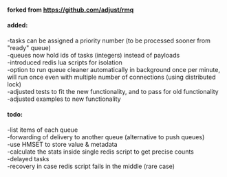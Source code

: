 #### forked from https://github.com/adjust/rmq

#### added:
-tasks can be assigned a priority number (to be processed sooner from "ready" queue)
<br/>-queues now hold ids of tasks (integers) instead of payloads
<br/>-introduced redis lua scripts for isolation
<br/>-option to run queue cleaner automatically in background once per minute, will run once even with multiple number of connections (using distributed lock)
<br/>-adjusted tests to fit the new functionality, and to pass for old functionality
<br/>-adjusted examples to new functionality

#### todo:
-list items of each queue
<br/>-forwarding of delivery to another queue (alternative to push queues)
<br/>-use HMSET to store value & metadata
<br/>-calculate the stats inside single redis script to get precise counts
<br/>-delayed tasks
<br/>-recovery in case redis script fails in the middle (rare case)
